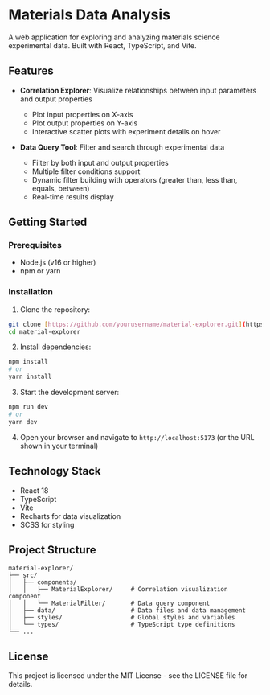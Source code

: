 # Materials Data Analysis

A web application for exploring and analyzing materials science experimental data. Built with React, TypeScript, and Vite.

## Features

- **Correlation Explorer**: Visualize relationships between input parameters and output properties
  - Plot input properties on X-axis
  - Plot output properties on Y-axis
  - Interactive scatter plots with experiment details on hover

- **Data Query Tool**: Filter and search through experimental data
  - Filter by both input and output properties
  - Multiple filter conditions support
  - Dynamic filter building with operators (greater than, less than, equals, between)
  - Real-time results display

## Getting Started

### Prerequisites

- Node.js (v16 or higher)
- npm or yarn

### Installation

1. Clone the repository:
```bash
git clone [https://github.com/yourusername/material-explorer.git](https://github.com/verynicocool/materials-data-analysis)
cd material-explorer
```

2. Install dependencies:
```bash
npm install
# or
yarn install
```

3. Start the development server:
```bash
npm run dev
# or
yarn dev
```

4. Open your browser and navigate to `http://localhost:5173` (or the URL shown in your terminal)

## Technology Stack

- React 18
- TypeScript
- Vite
- Recharts for data visualization
- SCSS for styling

## Project Structure

```
material-explorer/
├── src/
│   ├── components/
│   │   ├── MaterialExplorer/     # Correlation visualization component
│   │   └── MaterialFilter/       # Data query component
│   ├── data/                     # Data files and data management
│   ├── styles/                   # Global styles and variables
│   └── types/                    # TypeScript type definitions
└── ...
```

## License

This project is licensed under the MIT License - see the LICENSE file for details.
